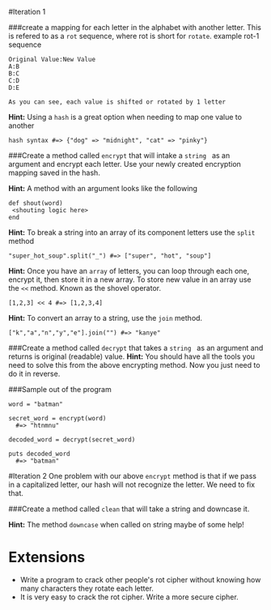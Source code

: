 #Iteration 1

###create a mapping for each letter in the alphabet with another letter.
This is refered to as a `rot` sequence, where rot is short for `rotate`.
example rot-1 sequence
```
Original Value:New Value
A:B
B:C
C:D
D:E

As you can see, each value is shifted or rotated by 1 letter
```

**Hint:** Using a `hash` is a great option when needing to map one value to another
```
hash syntax #=> {"dog" => "midnight", "cat" => "pinky"}
```

###Create a method called `encrypt` that will intake a `string ` as an argument and encrypt each letter.
Use your newly created encryption mapping saved in the hash.

**Hint:** A method with an argument looks like the following

```
def shout(word)
 <shouting logic here>
end
```

**Hint:** To break a string into an array of its component letters use the `split` method
```
"super_hot_soup".split("_") #=> ["super", "hot", "soup"]
```

**Hint:** Once you have an `array` of letters, you can loop through each one, encrypt it, then store it in a new array. To store new value in an array use the `<<` method.  Known as the shovel operator.
```
[1,2,3] << 4 #=> [1,2,3,4]
```
**Hint:** To convert an array to a string, use the `join` method.
```
["k","a","n","y","e"].join("") #=> "kanye"
```

###Create a method called `decrypt` that takes a `string ` as an argument and returns is original (readable) value.
**Hint:** You should have all the tools you need to solve this from the above encrypting method.  Now you just need to do it in reverse.

###Sample out of the program
```
word = "batman"

secret_word = encrypt(word)
  #=> "htnmnu"

decoded_word = decrypt(secret_word)

puts decoded_word
  #=> "batman"
```

#Iteration 2
One problem with our above `encrypt` method is that if we pass in a capitalized letter, our hash will not recognize the letter. We need to fix that.

###Create a method called `clean` that will take a string and downcase it.

**Hint:** The method `downcase` when called on string maybe of some help!

# Extensions

* Write a program to crack other people's rot cipher without knowing how many characters they rotate each letter.
* It is very easy to crack the rot cipher. Write a more secure cipher.






